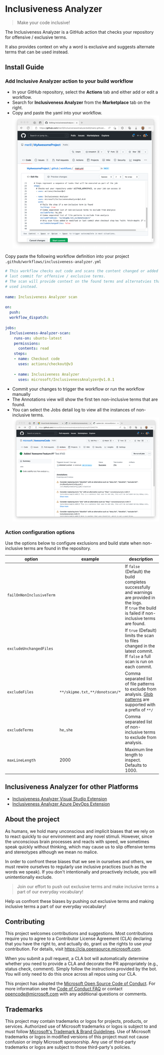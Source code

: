 # Inclusiveness Analyzer

> Make your code inclusive!

The Inclusiveness Analyzer is a GitHub action that checks your repository for offensive / exclusive terms.

It also provides context on why a word is exclusive and suggests alternate terms that can be used instead.

## Install Guide

### Add Inclusive Analyzer action to your build workflow

* In your GitHub repository, select the **Actions** tab and either add or edit a workflow.
* Search for **Inclusiveness Analyzer** from the **Marketplace** tab on the right.
* Copy and paste the yaml into your workflow.
![Screenshot showing Inclusiveness Analyzer being added to a build.](docs/images/ghscreenshot-1.png)

Copy paste the following workflow definition into your project `.github/workflows/inclusiveness-analyzer.yml`

```yaml
# This workflow checks out code and scans the content changed or added in the 
# last commit for offensive / exclusive terms.
# The scan will provide context on the found terms and alternatvies that can be
# used instead.

name: Inclusiveness Analyzer scan

on:
  push:
  workflow_dispatch:

jobs:
  Inclusiveness-Analyzer-scan:
    runs-on: ubuntu-latest
    permissions:
      contents: read
    steps:
    - name: Checkout code
      uses: actions/checkout@v3

    - name: Inclusiveness Analyzer
      uses: microsoft/InclusivenessAnalyzer@v1.0.1
```

* Commit your changes to trigger the workflow or run the workflow manually
* The Annotations view will show the first ten non-inclusive terms that are found.
* You can select the Jobs detail log to view all the instances of non-inclusive terms.
![Screenshot showing Inclusiveness Analyzer warning of the work blacklist being used.](docs/images/ghscreenshot-2.png)

### Action configuration options

Use the options below to configure exclusions and build state when non-inclusive terms are found in the repository.

|          option          |            example             |  description  |
|--------------------------|--------------------------------|---------------|
| `failOnNonInclusiveTerm` |                                | If `false` (Default) the build completes successfully and warnings are provided in the logs.<br/>If `true` the build is failed if non-inclusive terms are found. |
| `excludeUnchangedFiles`  |                                | If `true` (Default) limits the scan to files changed in the latest commit.<br/>If `false` a full scan is run on each commit. |
| `excludeFiles   `        | `**/skipme.txt,**/donotscan/*` | Comma separated list of file patterns to exclude from analysis. [Glob patterns](https://github.com/isaacs/node-glob#glob-primer) are supported with a prefix of `**/` |
| `excludeTerms`           | `he,she`                       | Comma separated list of non-inclusive terms to exclude from analysis. |
| `maxLineLength`          | 2000                           | Maximum line length to inspect. Defaults to 1000. |

## Inclusiveness Analyzer for other Platforms

* [Inclusiveness Analyzer Visual Studio Extension](https://github.com/microsoft/InclusivenessAnalyzerVisualStudio)
* [Inclusiveness Analyzer Azure DevOps Extension](https://github.com/microsoft/InclusivenessAnalyzerAzureDevOps)

## About the project

As humans, we hold many unconscious and implicit biases that we rely on to react quickly to our environment and any novel stimuli. However, since the unconscious brain processes and reacts with speed, we sometimes speak quickly without thinking, which may cause us to slip offensive terms and stereotypes although we mean no malice.

In order to confront these biases that we see in ourselves and others, we must rewire ourselves to regularly use inclusive practices (such as the words we speak). If you don't intentionally and proactively include, you will unintentionally exclude. 

> Join our effort to push out exclusive terms and make inclusive terms a part of our everyday vocabulary!

Help us confront these biases by pushing out exclusive terms and making inclusive terms a part of our everyday vocabulary!

## Contributing

This project welcomes contributions and suggestions.  Most contributions require you to agree to a
Contributor License Agreement (CLA) declaring that you have the right to, and actually do, grant us
the rights to use your contribution. For details, visit https://cla.opensource.microsoft.com.

When you submit a pull request, a CLA bot will automatically determine whether you need to provide
a CLA and decorate the PR appropriately (e.g., status check, comment). Simply follow the instructions
provided by the bot. You will only need to do this once across all repos using our CLA.

This project has adopted the [Microsoft Open Source Code of Conduct](https://opensource.microsoft.com/codeofconduct/).
For more information see the [Code of Conduct FAQ](https://opensource.microsoft.com/codeofconduct/faq/) or
contact [opencode@microsoft.com](mailto:opencode@microsoft.com) with any additional questions or comments.

## Trademarks

This project may contain trademarks or logos for projects, products, or services. Authorized use of Microsoft 
trademarks or logos is subject to and must follow
[Microsoft's Trademark & Brand Guidelines](https://www.microsoft.com/legal/intellectualproperty/trademarks/usage/general).
Use of Microsoft trademarks or logos in modified versions of this project must not cause confusion or imply Microsoft sponsorship.
Any use of third-party trademarks or logos are subject to those third-party's policies.
